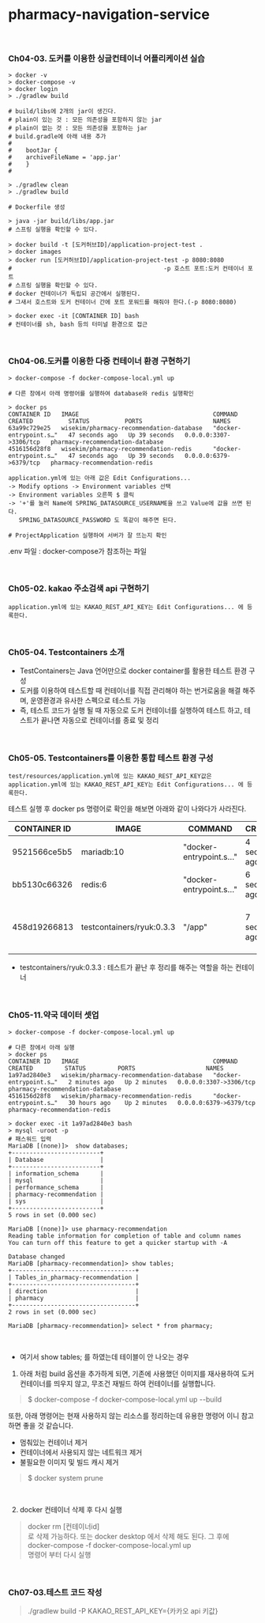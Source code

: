 # pharmacy-navigation-service

<br/>

### Ch04-03. 도커를 이용한 싱글컨테이너 어플리케이션 실습

    > docker -v  
    > docker-compose -v  
    > docker login
    > ./gradlew build
    
    # build/libs에 2개의 jar이 생긴다.
    # plain이 있는 것 : 모든 의존성을 포함하지 않는 jar
    # plain이 없는 것 : 모든 의존성을 포함하는 jar
    # build.gradle에 아래 내용 추가
    #
    #    bootJar {
    #    archiveFileName = 'app.jar'
    #    }
    #
    
    > ./gradlew clean
    > ./gradlew build
    
    # Dockerfile 생성
    
    > java -jar build/libs/app.jar
    # 스프링 실행을 확인할 수 있다.
    
    > docker build -t [도커허브ID]/application-project-test .
    > docker images
    > docker run [도커허브ID]/application-project-test -p 8080:8080
    #                                           -p 호스트 포트:도커 컨테이너 포트
    # 스프링 실행을 확인할 수 있다.                 
    # docker 컨테이너가 독립되 공간에서 실행된다.
    # 그새서 호스트와 도커 컨테이너 간에 포트 포워드를 해줘야 한다.(-p 8080:8080)
    
    > docker exec -it [CONTAINER ID] bash
    # 컨테이너를 sh, bash 등의 터미널 환경으로 접근

<br/>

### Ch04-06.도커를 이용한 다중 컨테이너 환경 구현하기
    > docker-compose -f docker-compose-local.yml up  
    
    # 다른 창에서 아래 명령어를 실행하여 database와 redis 실행확인

    > docker ps
    CONTAINER ID   IMAGE                                      COMMAND                   CREATED          STATUS          PORTS                    NAMES
    63a99c729e25   wisekim/pharmacy-recommendation-database   "docker-entrypoint.s…"   47 seconds ago   Up 39 seconds   0.0.0.0:3307->3306/tcp   pharmacy-recommendation-database
    4516156d28f8   wisekim/pharmacy-recommendation-redis      "docker-entrypoint.s…"   47 seconds ago   Up 39 seconds   0.0.0.0:6379->6379/tcp   pharmacy-recommendation-redis

    application.yml에 있는 아래 값은 Edit Configurations... 
    -> Modify options -> Environment variables 선택
    -> Environment variables 오른쪽 $ 클릭
    -> '+'를 눌러 Name에 SPRING_DATASOURCE_USERNAME을 쓰고 Value에 값을 쓰면 된다.
       SPRING_DATASOURCE_PASSWORD 도 똑같이 해주면 된다.

    # ProjectApplication 실행하여 서버가 잘 뜨는지 확인

.env 파일 : docker-compose가 참조하는 파일

<br/>

### Ch05-02. kakao 주소검색 api 구현하기

    application.yml에 있는 KAKAO_REST_API_KEY는 Edit Configurations... 에 등록한다.

<br/>

### Ch05-04. Testcontainers 소개
- TestContainers는 Java 언어만으로 docker container를 활용한 테스트 환경 구성  
- 도커를 이용하여 테스트할 때 컨테이너를 직접 관리해야 하는 번거로움을 해결 해주며, 운영환경과 유사한 스펙으로 테스트 가능
- 즉, 테스트 코드가 실행 될 때 자동으로 도커 컨테이너를 실행하여 테스트 하고, 테스트가 끝나면 자동으로 컨테이너를 종료 및 정리

<br/>

### Ch05-05. Testcontainers를 이용한 통합 테스트 환경 구성

    test/resources/application.yml에 있는 KAKAO_REST_API_KEY값은 application.yml에 있는 KAKAO_REST_API_KEY는 Edit Configurations... 에 등록한다.


테스트 실행 후 docker ps 명령어로 확인을 해보면 아래와 같이 나와다가 사라진다.

|CONTAINER ID|   IMAGE|                       COMMAND|                   CREATED|         STATUS|         PORTS|                    NAMES|  
|---|---|---|---|---|---|---|  
|9521566ce5b5|   mariadb:10|                  "docker-entrypoint.s…"|  4 seconds ago|   Up 4 seconds|   0.0.0.0:2544->3306/tcp|   sweet_archimedes|                                         
|bb5130c66326|   redis:6|                     "docker-entrypoint.s…"|   6 seconds ago|   Up 5 seconds|   0.0.0.0:2542->6379/tcp|   modest_mirzakhani|                                        
|458d19266813|   testcontainers/ryuk:0.3.3|   "/app"|                    7 seconds ago|   Up 6 seconds|   0.0.0.0:2540->8080/tcp|   testcontainers-ryuk-32e2ccd1-db82-417b-8e1e-4b42d930c8bb|  

- testcontainers/ryuk:0.3.3 : 테스트가 끝난 후 정리를 해주는 역할을 하는 컨테이너

<br/>

### Ch05-11.약국 데이터 셋업

    > docker-compose -f docker-compose-local.yml up

    # 다른 창에서 아래 실행
    > docker ps
    CONTAINER ID   IMAGE                                      COMMAND                   CREATED         STATUS         PORTS                    NAMES
    1a97ad2840e3   wisekim/pharmacy-recommendation-database   "docker-entrypoint.s…"   2 minutes ago   Up 2 minutes   0.0.0.0:3307->3306/tcp   pharmacy-recommendation-database
    4516156d28f8   wisekim/pharmacy-recommendation-redis      "docker-entrypoint.s…"   30 hours ago    Up 2 minutes   0.0.0.0:6379->6379/tcp   pharmacy-recommendation-redis   

    > docker exec -it 1a97ad2840e3 bash
    > mysql -uroot -p
    # 패스워드 입력
    MariaDB [(none)]>  show databases;
    +-------------------------+
    | Database                |
    +-------------------------+
    | information_schema      |
    | mysql                   |
    | performance_schema      |
    | pharmacy-recommendation |
    | sys                     |
    +-------------------------+
    5 rows in set (0.000 sec)
    
    MariaDB [(none)]> use pharmacy-recommendation
    Reading table information for completion of table and column names
    You can turn off this feature to get a quicker startup with -A
    
    Database changed
    MariaDB [pharmacy-recommendation]> show tables;
    +-----------------------------------+
    | Tables_in_pharmacy-recommendation |
    +-----------------------------------+
    | direction                         |
    | pharmacy                          |
    +-----------------------------------+
    2 rows in set (0.000 sec)

    MariaDB [pharmacy-recommendation]> select * from pharmacy;

<br/>

* 여기서 show tables; 를 하였는데 테이블이 안 나오는 경우
1. 아래 처럼 build 옵션을 추가하게 되면, 기존에 사용했던 이미지를 재사용하여 도커 컨테이너를 띄우지 않고,
무조건 재빌드 하여 컨테이너를 실행합니다.
> $ docker-compose -f docker-compose-local.yml up --build  

또한, 아래 명령어는 현재 사용하지 않는 리소스를 정리하는데 유용한 명령어 이니 참고하면 좋을 것 같습니다.
- 멈춰있는 컨테이너 제거
- 컨테이너에서 사용되지 않는 네트워크 제거
- 불필요한 이미지 및 빌드 캐시 제거
> $ docker system prune

<br/>

2. docker 컨테이너 삭제 후 다시 실행
> docker rm [컨테이너id]  
> 로 삭제 가능하다. 또는 docker desktop 에서 삭제 해도 된다. 그 후에  
> docker-compose -f docker-compose-local.yml up  
> 명령어 부터 다시 실행

<br/>

### Ch07-03.테스트 코드 작성

>./gradlew build -P KAKAO_REST_API_KEY={카카오 api 키값}  


<br/>

